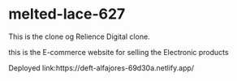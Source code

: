 # melted-lace-627

<p>This is the clone og Relience Digital clone.</p>
<p> this is the E-commerce website for selling the Electronic products</p>
Deployed link:https://deft-alfajores-69d30a.netlify.app/
